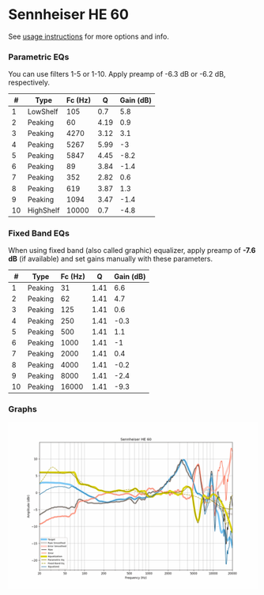# Sennheiser HE 60
See [usage instructions](https://github.com/jaakkopasanen/AutoEq#usage) for more options and info.

### Parametric EQs
You can use filters 1-5 or 1-10. Apply preamp of -6.3 dB or -6.2 dB, respectively.

|   # | Type      |   Fc (Hz) |    Q |   Gain (dB) |
|-----|-----------|-----------|------|-------------|
|   1 | LowShelf  |       105 | 0.7  |         5.8 |
|   2 | Peaking   |        60 | 4.19 |         0.9 |
|   3 | Peaking   |      4270 | 3.12 |         3.1 |
|   4 | Peaking   |      5267 | 5.99 |        -3   |
|   5 | Peaking   |      5847 | 4.45 |        -8.2 |
|   6 | Peaking   |        89 | 3.84 |        -1.4 |
|   7 | Peaking   |       352 | 2.82 |         0.6 |
|   8 | Peaking   |       619 | 3.87 |         1.3 |
|   9 | Peaking   |      1094 | 3.47 |        -1.4 |
|  10 | HighShelf |     10000 | 0.7  |        -4.8 |

### Fixed Band EQs
When using fixed band (also called graphic) equalizer, apply preamp of **-7.6 dB** (if available) and set gains manually with these parameters.

|   # | Type    |   Fc (Hz) |    Q |   Gain (dB) |
|-----|---------|-----------|------|-------------|
|   1 | Peaking |        31 | 1.41 |         6.6 |
|   2 | Peaking |        62 | 1.41 |         4.7 |
|   3 | Peaking |       125 | 1.41 |         0.6 |
|   4 | Peaking |       250 | 1.41 |        -0.3 |
|   5 | Peaking |       500 | 1.41 |         1.1 |
|   6 | Peaking |      1000 | 1.41 |        -1   |
|   7 | Peaking |      2000 | 1.41 |         0.4 |
|   8 | Peaking |      4000 | 1.41 |        -0.2 |
|   9 | Peaking |      8000 | 1.41 |        -2.4 |
|  10 | Peaking |     16000 | 1.41 |        -9.3 |

### Graphs
![](./Sennheiser%20HE%2060.png)
